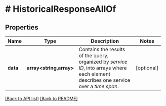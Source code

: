 # # HistoricalResponseAllOf

## Properties

Name | Type | Description | Notes
------------ | ------------- | ------------- | -------------
**data** | **array&lt;string,array&gt;** | Contains the results of the query, organized by *service ID*, into arrays where each element describes one service over a *time span*. | [optional] 


[[Back to API list]](../../README.md#endpoints) [[Back to README]](../../README.md)
